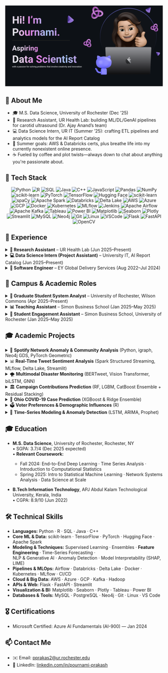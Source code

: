 <!-- ==================== Header / Introduction ==================== -->
<p align="center">
  <img
    src="Make%20your%20README.png" 
    alt="Hi! I’m Pournami" 
    width="800"
  />
</p>


<!-- ==================== About Me ==================== -->

## 📖 About Me
- 🎓 M.S. Data Science, University of Rochester (Dec ’25)  
- 🔬 Research Assistant, UR Health Lab: building ML/DL/GenAI pipelines for carotid ultrasound (Dr. Ajay Anand’s team)  
- 💻 Data Science Intern, UR IT (Summer ’25): crafting ETL pipelines and analytics models for the AI Report Catalog  
- 🌱 Summer goals: AWS & Databricks certs, plus breathe life into my currently nonexistent online presence.  
- ☕ Fueled by coffee and plot twists—always down to chat about anything you're passionate about.



<!-- ==================== Tech Stack Badges ==================== -->
## 🔧 Tech Stack

<p align="center">
  <!-- Programming Languages -->
  <img src="https://img.shields.io/badge/Python-3776AB?logo=python&logoColor=white" alt="Python" />
  <img src="https://img.shields.io/badge/R-276DC3?logo=r&logoColor=white" alt="R" />
  <img src="https://img.shields.io/badge/SQL-00758F?logo=postgresql&logoColor=white" alt="SQL" />
  <img src="https://img.shields.io/badge/Java-007396?logo=java&logoColor=white" alt="Java" />
  <img src="https://img.shields.io/badge/C++-00599C?logo=c%2B%2B&logoColor=white" alt="C++" />
  <img src="https://img.shields.io/badge/JavaScript-F7DF1E?logo=javascript&logoColor=black" alt="JavaScript" />
  
  <!-- Data Science & ML -->
  <img src="https://img.shields.io/badge/Pandas-150458?logo=pandas&logoColor=white" alt="Pandas" />
  <img src="https://img.shields.io/badge/NumPy-013243?logo=numpy&logoColor=white" alt="NumPy" />
  <img src="https://img.shields.io/badge/scikit--learn-F7931E?logo=scikit-learn&logoColor=white" alt="scikit-learn" />
  <img src="https://img.shields.io/badge/PyTorch-EE4C2C?logo=pytorch&logoColor=white" alt="PyTorch" />
  <img src="https://img.shields.io/badge/TensorFlow-FF6F00?logo=tensorflow&logoColor=white" alt="TensorFlow" />
  <img src="https://img.shields.io/badge/Hugging_Face-FF6DA1?logo=huggingface&logoColor=white" alt="Hugging Face" />
  <img src="https://img.shields.io/badge/scikit--learn-F7931E?logo=scikit-learn&logoColor=white" alt="scikit-learn" />
  <img src="https://img.shields.io/badge/SpaCy-405FF9?logo=spaCy&logoColor=white" alt="spaCy" />
  <img src="https://img.shields.io/badge/Apache_Spark-FF6F00?logo=apache-spark&logoColor=white" alt="Apache Spark" />
  
  <!-- Data Engineering & MLOps -->
  <img src="https://img.shields.io/badge/Databricks-FF2C3E?logo=databricks&logoColor=white" alt="Databricks" />
  <img src="https://img.shields.io/badge/Delta_Lake-00BFA5?logo=databricks&logoColor=white" alt="Delta Lake" />
  <img src="https://img.shields.io/badge/AWS-232F3E?logo=amazon-aws&logoColor=white" alt="AWS" />
  <img src="https://img.shields.io/badge/Azure-0078D4?logo=microsoft-azure&logoColor=white" alt="Azure" />
  <img src="https://img.shields.io/badge/Google_Cloud-4285F4?logo=google-cloud&logoColor=white" alt="GCP" />
  <img src="https://img.shields.io/badge/Docker-2496ED?logo=docker&logoColor=white" alt="Docker" />
  <img src="https://img.shields.io/badge/Kubernetes-326CE5?logo=kubernetes&logoColor=white" alt="Kubernetes" />
  <img src="https://img.shields.io/badge/MLflow-11A29B?logo=mlflow&logoColor=white" alt="MLflow" />
  <img src="https://img.shields.io/badge/Jenkins-D24939?logo=jenkins&logoColor=white" alt="Jenkins" />
  <img src="https://img.shields.io/badge/Airflow-017CEE?logo=apache-airflow&logoColor=white" alt="Apache Airflow" />
  <img src="https://img.shields.io/badge/Kafka-231F20?logo=apache-kafka&logoColor=white" alt="Apache Kafka" />
  
  <!-- Data Visualization & BI -->
  <img src="https://img.shields.io/badge/Tableau-EB6B56?logo=tableau&logoColor=white" alt="Tableau" />
  <img src="https://img.shields.io/badge/Power_BI-F2C811?logo=power-bi&logoColor=black" alt="Power BI" />
  <img src="https://img.shields.io/badge/Matplotlib-11557C?logo=matplotlib&logoColor=white" alt="Matplotlib" />
  <img src="https://img.shields.io/badge/Seaborn-4C72B0?logo=seaborn&logoColor=white" alt="Seaborn" />
  <img src="https://img.shields.io/badge/Plotly-3F4F75?logo=plotly&logoColor=white" alt="Plotly" />
  <img src="https://img.shields.io/badge/Streamlit-FF4E30?logo=streamlit&logoColor=white" alt="Streamlit" />
  
  <!-- Databases & Tools -->
  <img src="https://img.shields.io/badge/MySQL-4479A1?logo=mysql&logoColor=white" alt="MySQL" />
  <img src="https://img.shields.io/badge/Neo4j-2F9B76?logo=neo4j&logoColor=white" alt="Neo4j" />
  <img src="https://img.shields.io/badge/Git-F1502F?logo=git&logoColor=white" alt="Git" />
  <img src="https://img.shields.io/badge/Linux-FCC624?logo=linux&logoColor=white" alt="Linux" />
  <img src="https://img.shields.io/badge/VSCode-007ACC?logo=visual-studio-code&logoColor=white" alt="VSCode" />
  <img src="https://img.shields.io/badge/Flask-000000?logo=flask&logoColor=white" alt="Flask" />
  <img src="https://img.shields.io/badge/FastAPI-009688?logo=fastapi&logoColor=white" alt="FastAPI" />
  <img src="https://img.shields.io/badge/OpenCV-5C3EE8?logo=opencv&logoColor=white" alt="OpenCV" />
</p>


## 💼 Experience

<details>
<summary><strong>🔬 Research Assistant</strong> – UR Health Lab (Jun 2025–Present)</summary>

- Develop end-to-end ML/DL/GenAI pipelines for carotid ultrasound analysis (PyTorch, TensorFlow, scikit-learn) with custom preprocessing (OpenCV, NumPy)  
- Fuse tabular data and unstructured clinical notes via Prompt Engineering & RAG (LangChain) into hybrid predictive models  
- Track experiments, manage model versions, and deploy reproducible research environments using MLflow, Docker, and Azure DevOps  
- Architect cross-validation schemes, hyperparameter tuning, and performance benchmarks to ensure robust model evaluation  

</details>

<details>
<summary><strong>💻 Data Science Intern (Project Assistant)</strong> – University IT, AI Report Catalog (Jun 2025–Present)</summary>

- Engineer ETL/data-integration workflows (Python, SQL, Airflow) against the University Data Warehouse (CDS-DWH)  
- Conduct feature engineering and exploratory analysis (Pandas, NumPy), then build and deploy predictive analytics dashboards (Streamlit, Flask)  
- Implement pipeline monitoring, alerting (Airflow sensors), and performance tuning for reliable data ingestion  
- Containerize services with Docker and automate CI/CD (GitHub Actions) for dashboard/model deployments  

</details>

<details>
<summary><strong>🧠 Software Engineer</strong> – EY Global Delivery Services (Aug 2022–Jul 2024)</summary>

- Delivered end-to-end, insights-driven solutions for e-commerce clients, leveraging data and NLP  
- Engineered production NLP pipelines (BERT, T5) for text summarization—cut processing time by 60%  
- Developed a Naïve Bayes fake-news detector with 90% precision to ensure content integrity  
- Architected CI/CD workflows (Selenium, TestNG, Jenkins, GitHub Actions)—boosted test throughput by 70% and halved pipeline failures  
- Built ARIMA & LSTM time-series forecasting models (MAPE < 5%) for financial data, improving prediction accuracy  

</details>


## 🏫 Campus & Academic Roles

<details>
<summary><strong>🧾 Graduate Student System Analyst</strong> – University of Rochester, Wilson Commons (Apr 2025–Present)</summary>

- Manage graduate-student organizations and CCC user workflows (logins, re-registrations, activity registrations)  
- Build & maintain web forms, generate reports/queries, and analyze engagement metrics to improve outreach  
- Develop and deliver trainings, presentations, and documentation for staff and student users  

</details>

<details>
<summary><strong>📊 Teaching Assistant</strong> – Simon Business School (Jan 2025–May 2025)</summary>

- Mentored 55+ students in SQL, Tableau, Power BI, and Python visualization (Matplotlib & Seaborn)  
- Led weekly office hours, supported ETL and database assignments  

</details>

<details>
<summary><strong>🎯 Student Engagement Assistant</strong> – Simon Business School, University of Rochester (Jan 2025–May 2025)</summary>

- Organized and managed student events, handled logistics, attendance tracking, and office data entry  
- Supported research and maintained inventory systems for efficient operations  

</details>


## 🎓 Academic Projects

<details>
<summary>🎵 <strong>Spotify Network Anomaly & Community Analysis</strong> (Python, igraph, Neo4j GDS, PyTorch Geometric)</summary>

- Built a 3.26M-node bipartite playlist–track graph and projected a 5K-node playlist network via Jaccard thresholding.  
- Extracted structural features (degree, centrality, clustering, k-core) for LOF & GCAE anomaly scoring.  
- Applied Louvain, Leiden, and Infomap community detection, evaluated with modularity, NMI, and ARI, and accelerated clustering via Neo4j GDS.  
- Filtered flagged playlists and retrained a GraphSAGE recommender, achieving a 22% lift in Precision@10 and a 30% reduction in recommendation inequality (Gini).
</details>

<details>
<summary>📊 <strong>Real-Time Tweet Sentiment Analysis</strong> (Spark Structured Streaming, MLflow, Delta Lake, Streamlit)</summary>

- Built a fault-tolerant streaming pipeline on Databricks that ingests live Twitter data into Delta tables.  
- Applied a BERT-based sentiment model via an MLflow-packaged Spark UDF and wrote gold-level sentiment records back to Delta.  
- Implemented Airflow-style monitoring loops to log batch metrics and automated alerting when streams idle.  
- Deployed an interactive Streamlit dashboard with Plotly visualizations of sentiment trends and processing throughput.
</details>

<details>
<summary>🌪️ <strong>Multimodal Disaster Monitoring</strong> (BERTweet, Vision Transformer, biLSTM, GNN)</summary>

- Built a real-time system fusing Twitter text and image data via cross-attention and biLSTM with attention; applied a GNN for credibility scoring.  
- Deployed an interactive Streamlit dashboard with Plotly heatmaps on AWS, achieving 95% classification accuracy and a 22% reduction in misinformation false positives.
</details>

<details>
<summary>🏛️ <strong>Campaign Contributions Prediction</strong> (RF, LGBM, CatBoost Ensemble + Residual Stacking)</summary>

- Engineered frequency-based features and state-network metrics (Pandas, NetworkX), then built a robust preprocessing pipeline with ColumnTransformer (SimpleImputer, OneHotEncoder, StandardScaler).  
- Trained and blended RandomForest, LightGBM (with early stopping), and CatBoost regressors using grid-search weight optimization, followed by a residual LightGBM model to correct ensemble errors.
</details>

<details>
<summary>🧬 <strong>Ohio COVID-19 Case Prediction</strong> (XGBoost & Ridge Ensemble)</summary>

- Developed a two-stage recursive ensemble (XGBoost base → XGBoost residual → Ridge meta-blender) to predict daily COVID-19 cases across 88 Ohio counties.  
- Integrated 100+ Twitter-derived awareness metrics, socioeconomic data, and PCA-based dimensionality reduction; achieved validation R² = 0.94115.
</details>

<details>
<summary>🗳️ <strong>Voter Preferences & Demographic Influences</strong> (R)</summary>

- Performed data wrangling on FiveThirtyEight 2024 election polls and visualized demographic impacts via box plots, histograms, and choropleth maps.  
- Applied two-way ANOVA and Pearson/Spearman correlations to quantify relationships between demographics and voting behavior, assessing effects of candidate dropouts and key events.  
- Conducted trend analysis and time-series forecasting to predict shifts in swing-state sentiment, informing data-driven electoral strategies.
</details>

<details>
<summary>🧠 <strong>Time-Series Modeling & Anomaly Detection</strong> (LSTM, ARIMA, Prophet)</summary>

- Applied LSTM-based autoencoders in PyTorch to detect ECG anomalies (95% recall).  
- Forecasted real-world time series using ARIMA, LSTM, and Prophet models, optimizing performance via grouped cross-validation, hyperparameter tuning, and metrics (MAPE, RMSE).
</details>

<!-- ==================== Education ==================== -->
## 🎓 Education

- **M.S. Data Science**, University of Rochester, Rochester, NY  
  • SGPA: 3.7/4 (Dec 2025 expected)  
  • **Relevant Coursework:**  
    - Fall 2024: End-to-End Deep Learning · Time Series Analysis · Introduction to Computational Statistics  
    - Spring 2025: Intro to Statistical Machine Learning · Network Systems Analysis · Data Science at Scale  

- **B.Tech Information Technology**, APJ Abdul Kalam Technological University, Kerala, India  
  • CGPA: 8.9/10 (Jun 2022)  


<!-- ==================== Technical Skills ==================== -->
## 🛠️ Technical Skills

- **Languages:** Python · R · SQL · Java · C++  
- **Core ML & Data:** scikit-learn · TensorFlow · PyTorch · Hugging Face · Apache Spark  
- **Modeling & Techniques:**  Supervised Learning · Ensembles · **Feature Engineering** · Time-Series Forecasting ·  
  NLP & Generative AI · Anomaly Detection · Model Interpretability (SHAP, LIME)  
- **Pipelines & MLOps:** Airflow · Databricks · Delta Lake · Docker · Kubernetes · MLflow · CI/CD  
- **Cloud & Big Data:** AWS · Azure · GCP · Kafka · Hadoop  
- **APIs & Web:** Flask · FastAPI · Streamlit  
- **Visualization & BI:** Matplotlib · Seaborn · Plotly · Tableau · Power BI  
- **Databases & Tools:** MySQL · PostgreSQL · Neo4j · Git · Linux · VS Code  


<!-- ==================== Certifications ==================== -->
## 🎖️ Certifications
- Microsoft Certified: Azure AI Fundamentals (AI-900) — Jan 2024  


<!-- ==================== Contact ==================== -->
## 📫 Contact Me
- ✉️ Email: [pprakas2@ur.rochester.edu](mailto:pprakas2@ur.rochester.edu)  
- 🔗 LinkedIn: [linkedin.com/in/pournami-prakash](https://linkedin.com/in/pournami-prakash)  

